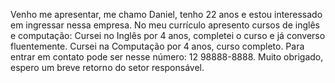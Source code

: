 Venho me apresentar, me chamo Daniel, tenho 22 anos e estou interessado em ingressar nessa empresa.
No meu currículo apresento cursos de inglês e computação:
Cursei no Inglês por 4 anos, completei o curso e já converso fluentemente.
Cursei na Computação por 4 anos, curso completo.
Para entrar em contato pode ser nesse número: 12 98888-8888.
Muito obrigado, espero um breve retorno do setor responsável.


<!---
Daniel79183/Daniel79183 is a ✨ special ✨ repository because its `README.md` (this file) appears on your GitHub profile.
You can click the Preview link to take a look at your changes.
--->
